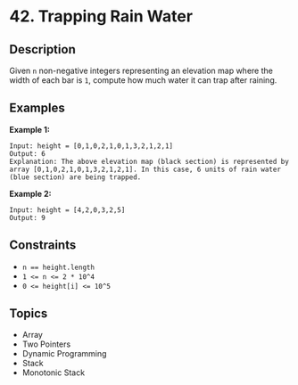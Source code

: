 # 42. Trapping Rain Water

## Description

Given `n` non-negative integers representing an elevation map where the width of each bar is `1`, compute how much water it can trap after raining.

## Examples

**Example 1:**
```
Input: height = [0,1,0,2,1,0,1,3,2,1,2,1]
Output: 6
Explanation: The above elevation map (black section) is represented by array [0,1,0,2,1,0,1,3,2,1,2,1]. In this case, 6 units of rain water (blue section) are being trapped.
```

**Example 2:**
```
Input: height = [4,2,0,3,2,5]
Output: 9
```

## Constraints

- `n == height.length`
- `1 <= n <= 2 * 10^4`
- `0 <= height[i] <= 10^5`

## Topics
- Array
- Two Pointers
- Dynamic Programming
- Stack
- Monotonic Stack
